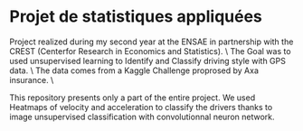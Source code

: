 # Projet de statistiques appliquées
Project realized during my second year at the ENSAE in partnership with the CREST (Centerfor Research in Economics and Statistics). \\ 
The Goal was to used unsupervised learning to Identify and Classify driving style with GPS data. \\
The data comes from a Kaggle Challenge proprosed by Axa insurance. \\

This repository presents only a part of the entire project. We used Heatmaps of velocity and acceleration to classify the drivers thanks to
image unsupervised classification with convolutionnal neuron network.
